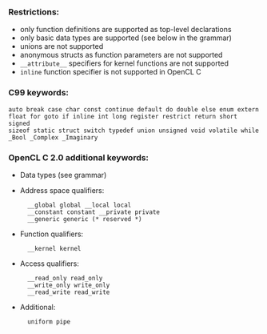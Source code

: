 ### Restrictions:

* only function definitions are supported as top-level declarations
* only basic data types are supported (see below in the grammar)
* unions are not supported
* anonymous structs as function parameters are not supported
* `__attribute__` specifiers for kernel functions are not supported
* `inline` function specifier is not supported in OpenCL C

### C99 keywords:

    auto break case char const continue default do double else enum extern
    float for goto if inline int long register restrict return short signed
    sizeof static struct switch typedef union unsigned void volatile while
    _Bool _Complex _Imaginary

### OpenCL C 2.0 additional keywords:

* Data types (see grammar)

* Address space qualifiers:

        __global global __local local
        __constant constant __private private
        __generic generic (* reserved *)

* Function qualifiers:

        __kernel kernel

* Access qualifiers:

        __read_only read_only
        __write_only write_only
        __read_write read_write

* Additional:

        uniform pipe
